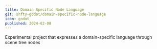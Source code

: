 ```yaml
---
title: Domain Specific Node Language
git: shfty-godot/domain-specific-node-language
icon: godot
published: 2024-02-08
---
```


Experimental project that expresses a domain-specific language through scene tree nodes

